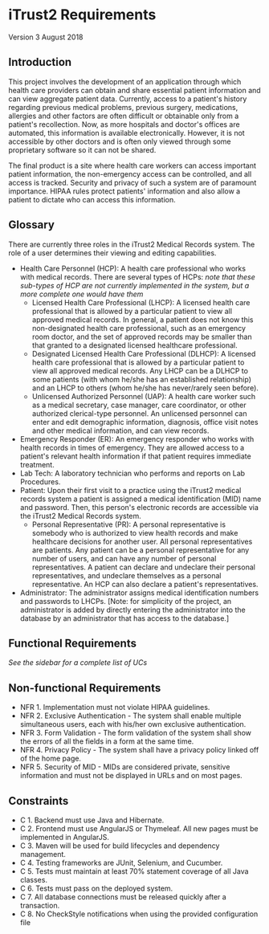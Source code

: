 # iTrust2 Requirements
Version 3
August 2018

## Introduction
This project involves the development of an application through which health care providers can obtain and share essential patient information and can view aggregate patient data. Currently, access to a patient's history regarding previous medical problems, previous surgery, medications, allergies and other factors are often difficult or obtainable only from a patient's recollection. Now, as more hospitals and doctor's offices are automated, this information is available electronically. However, it is not accessible by other doctors and is often only viewed through some proprietary software so it can not be shared.

The final product is a site where health care workers can access important patient information, the non-emergency access can be controlled, and all access is tracked. Security and privacy of such a system are of paramount importance. HIPAA rules protect patients' information and also allow a patient to dictate who can access this information.

## Glossary
There are currently three roles in the iTrust2 Medical Records system.  The role of a user determines their viewing and editing capabilities.

  * Health Care Personnel (HCP): A health care professional who works with medical records.  There are several types of HCPs: _note that these sub-types of HCP are not currently implemented in the system, but a more complete one would have them_
     * Licensed Health Care Professional (LHCP): A licensed health care professional that is allowed by a particular patient to view all approved medical records. In general, a patient does not know this non-designated health care professional, such as an emergency room doctor, and the set of approved records may be smaller than that granted to a designated licensed healthcare professional.
     * Designated Licensed Health Care Professional (DLHCP): A licensed health care professional that is allowed by a particular patient to view all approved medical records. Any LHCP can be a DLHCP to some patients (with whom he/she has an established relationship) and an LHCP to others (whom he/she has never/rarely seen before).
     * Unlicensed Authorized Personnel (UAP): A health care worker such as a medical secretary, case manager, care coordinator, or other authorized clerical-type personnel. An unlicensed personnel can enter and edit demographic information, diagnosis, office visit notes and other medical information, and can view records.
  * Emergency Responder (ER): An emergency responder who works with health records in times of emergency. They are allowed access to a patient's relevant health information if that patient requires immediate treatment.
  * Lab Tech: A laboratory technician who performs and reports on Lab Procedures.
  * Patient: Upon their first visit to a practice using the iTrust2 medical records system a patient is assigned a medical identification (MID) name and password. Then, this person's electronic records are accessible via the iTrust2 Medical Records system.
     * Personal Representative (PR): A personal representative is somebody who is authorized to view health records and make healthcare decisions for another user. All personal representatives are patients. Any patient can be a personal representative for any number of users, and can have any number of personal representatives. A patient can declare and undeclare their personal representatives, and undeclare themselves as a personal representative. An HCP can also declare a patient's representatives.
  * Administrator: The administrator assigns medical identification numbers and passwords to LHCPs. [Note: for simplicity of the project, an administrator is added by directly entering the administrator into the database by an administrator that has access to the database.]

## Functional Requirements

_See the sidebar for a complete list of UCs_

## Non-functional Requirements

  * NFR 1. Implementation must not violate HIPAA guidelines.
  * NFR 2. Exclusive Authentication - The system shall enable multiple simultaneous users, each with his/her own exclusive authentication.
  * NFR 3. Form Validation - The form validation of the system shall show the errors of all the fields in a form at the same time.
  * NFR 4. Privacy Policy - The system shall have a privacy policy linked off of the home page.  
  * NFR 5. Security of MID - MIDs are considered private, sensitive information and must not be displayed in URLs and on most pages.

## Constraints

  * C 1. Backend must use Java and Hibernate.
  * C 2. Frontend must use AngularJS or Thymeleaf.  All new pages must be implemented in AngularJS.
  * C 3. Maven will be used for build lifecycles and dependency management.
  * C 4. Testing frameworks are JUnit, Selenium, and Cucumber.
  * C 5. Tests must maintain at least 70% statement coverage of all Java classes.
  * C 6. Tests must pass on the deployed system.
  * C 7. All database connections must be released quickly after a transaction.
  * C 8. No CheckStyle notifications when using the provided configuration file



